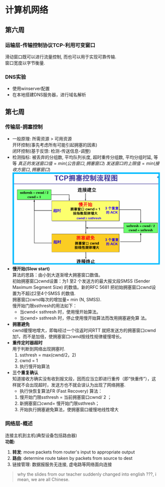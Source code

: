 # 计算机网络

## 第六周

### 运输层-传输控制协议TCP-利用可变窗口

滑动窗口既可以进行流量控制, 而也可以用于实现可靠传输.  
窗口宽度以字节衡量.

### DNS实验

- 使用winserver配置
- 在本地搭建DNS服务器，进行域名解析

## 第七周

### 传输层-拥塞控制

- 一般原理: 所需资源 $>$ 可用资源  
    开环控制(事先考虑所有可能引起拥塞的因素)  
    闭环控制(基于反馈: 检测-传送信息-调整)
- 检测指标: 被丢弃的分组数, 平均队列长度, 超时重传分组数, 平均分组时延, 等等
    $真正的发送窗口值=min(公告窗口, 拥塞窗口)$
    $发送窗口的上限值=min(接收方窗口, 拥塞窗口)$
![拥塞控制流程](拥塞控制流程图.png)
- **慢开始(Slow start)**  
    算法的思路：由小到大逐渐增大拥塞窗口数值。  
    初始拥塞窗口cwnd设置：为1 至2 个发送方的最大报文段SMSS (Sender Maximum Segment Size) 的数值。新的RFC 5681 把初始拥塞窗口cwnd设置为不超过2至4个SMSS 的数值.  
    拥塞窗口cwnd每次的增加量= min (N, SMSS).  
    慢开始门限ssthresh的用法如下：
  - 当cwnd< ssthresh 时，使用慢开始算法。
  - 当cwnd> ssthresh 时，停止使用慢开始算法而改用拥塞避免算
法。
- **拥塞避免**  
    cwnd缓慢地增大，即每经过一个往返时间RTT 就把发送方的拥塞窗口cwnd加1，而不是加倍，使拥塞窗口cwnd按线性规律缓慢增长。  
- **重传定时器超时**  
    用于判断到网络出现拥塞时.  
  1. ssthresh = max(cwnd/2，2)
  2. cwnd = 1
  3. 执行慢开始算法
- **三个重复确认**  
    知道接收方确实没有收到报文段，因而应当立即进行重传（即“快重传”），这样就不会出现超时，发送方也不就会误认为出现了网络拥塞.
  - 执行快恢复算法FR (Fast Recovery) 算法：
  1. 慢开始门限ssthresh = 当前拥塞窗口cwnd/ 2 ；
  2. 新拥塞窗口cwnd= 慢开始门限ssthresh；
  3. 开始执行拥塞避免算法，使拥塞窗口缓慢地线性增大

### 网络层-概述

连接主机到主机(典型设备包括路由器)  
**功能:**

1. **转发**: move packets from router's input to appropriate output
2. **路由**: determine route taken by packets from source to dest
3. 链接管理: 数据报服务无连接, 虚电路等网络面向连接

>why the slides from our teacher suddenly changed into english ???, i mean, we are all Chinese.
